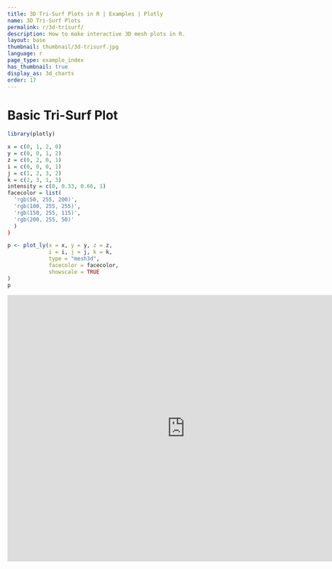 ```yaml
---
title: 3D Tri-Surf Plots in R | Examples | Plotly
name: 3D Tri-Surf Plots
permalink: r/3d-trisurf/
description: How to make interactive 3D mesh plots in R.
layout: base
thumbnail: thumbnail/3d-trisurf.jpg
language: r
page_type: example_index
has_thumbnail: true
display_as: 3d_charts
order: 17
---
```


# Basic Tri-Surf Plot

```r
library(plotly)

x = c(0, 1, 2, 0)
y = c(0, 0, 1, 2)
z = c(0, 2, 0, 1)
i = c(0, 0, 0, 1)
j = c(1, 2, 3, 2)
k = c(2, 3, 1, 3)
intensity = c(0, 0.33, 0.66, 1)
facecolor = list(
  'rgb(50, 255, 200)',
  'rgb(100, 255, 255)',
  'rgb(150, 255, 115)',
  'rgb(200, 255, 50)'
  )
)

p <- plot_ly(x = x, y = y, z = z,
             i = i, j = j, k = k,
             type = "mesh3d",
             facecolor = facecolor,
             showscale = TRUE
)
p
```
<iframe height="600" id="igraph" scrolling="no" seamless="seamless" src="https://plot.ly/~RPlotBot/3030.embed" width="800" frameBorder="0"></iframe>
